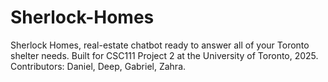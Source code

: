 # Sherlock-Homes
Sherlock Homes, real-estate chatbot ready to answer all of your Toronto shelter needs. Built for CSC111 Project 2 at the University of Toronto, 2025. Contributors: Daniel, Deep, Gabriel, Zahra. 
